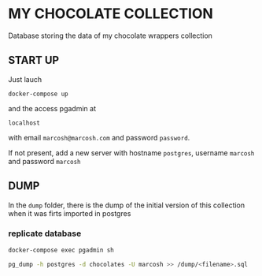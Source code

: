 # MY CHOCOLATE COLLECTION

Database storing the data of my chocolate wrappers collection

## START UP

Just lauch

```
docker-compose up
```

and the access pgadmin at

```
localhost
```

with email `marcosh@marcosh.com` and password `password`.

If not present, add a new server with hostname `postgres`, username `marcosh` and password `marcosh`

## DUMP

In the `dump` folder, there is the dump of the initial version of this collection when it was firts imported in postgres

### replicate database

```bash
docker-compose exec pgadmin sh

pg_dump -h postgres -d chocolates -U marcosh >> /dump/<filename>.sql
```
